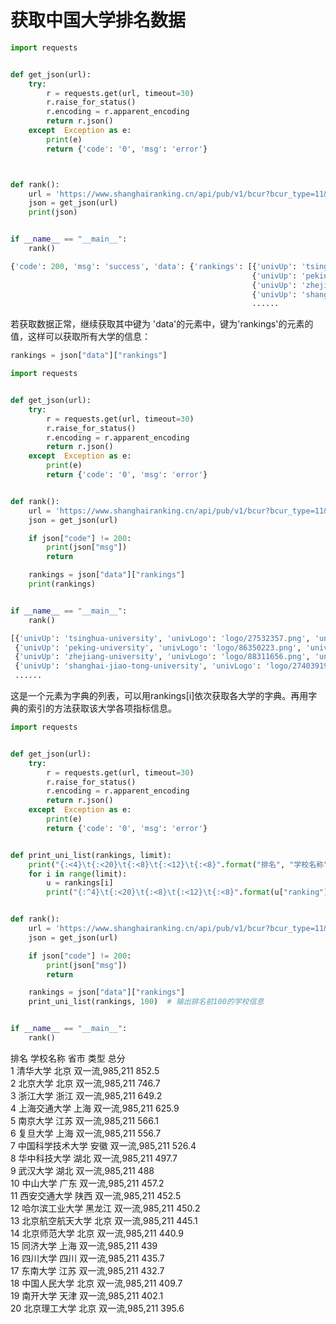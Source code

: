 # 获取中国大学排名数据


```python
import requests


def get_json(url):
    try:
        r = requests.get(url, timeout=30)
        r.raise_for_status()
        r.encoding = r.apparent_encoding
        return r.json()
    except  Exception as e:
        print(e)
        return {'code': '0', 'msg': 'error'}



def rank():
    url = 'https://www.shanghairanking.cn/api/pub/v1/bcur?bcur_type=11&year=2020'
    json = get_json(url)
    print(json)


if __name__ == "__main__":
    rank()

```


```python
{'code': 200, 'msg': 'success', 'data': {'rankings': [{'univUp': 'tsinghua-university', 'univLogo': 'logo/27532357.png', 'univNameCn': '清华大学', 'univNameEn': 'Tsinghua University', 'inbound': False, 'liked': False, 'univLikeCount': 817, 'univTags': ['双一流', '985', '211'], 'univNameRemark': '', 'univCategory': '综合', 'province': '北京', 'score': 852.5, 'ranking': '1', 'rankChange': 0, 'rankOverall': '1', 'indData': {'59': '38.2', '60': '72.4', '61': '39.6', '62': '48.4', '63': '256.8', '64': '69.1', '65': '40.6', '66': '76.5', '67': '131.0', '68': '79.9'}}, 
                                                      {'univUp': 'peking-university', 'univLogo': 'logo/86350223.png', 'univNameCn': '北京大学', 'univNameEn': 'Peking University', 'inbound': False, 'liked': False, 'univLikeCount': 726, 'univTags': ['双一流', '985', '211'], 'univNameRemark': '', 'univCategory': '综合', 'province': '北京', 'score': 746.7, 'ranking': '2', 'rankChange': 0, 'rankOverall': '2', 'indData': {'59': '36.1', '60': '73.1', '61': '24.6', '62': '49.2', '63': '237.6', '64': '71.0', '65': '16.2', '66': '71.9', '67': '105.8', '68': '61.2'}}, 
                                                      {'univUp': 'zhejiang-university', 'univLogo': 'logo/88311656.png', 'univNameCn': '浙江大学', 'univNameEn': 'Zhejiang University', 'inbound': True, 'liked': False, 'univLikeCount': 890, 'univTags': ['双一流', '985', '211'], 'univNameRemark': '', 'univCategory': '综合', 'province': '浙江', 'score': 649.2, 'ranking': '3', 'rankChange': 0, 'rankOverall': '3', 'indData': {'59': '33.9', '60': '65.3', '61': '20.1', '62': '48.3', '63': '215.3', '64': '68.6', '65': '23.9', '66': '49.1', '67': '81.7', '68': '43.0'}}, 
                                                      {'univUp': 'shanghai-jiao-tong-university', 'univLogo': 'logo/27403919.png', 'univNameCn': '上海交通大学', 'univNameEn': 'Shanghai Jiao Tong University', 'inbound': True, 'liked': False, 'univLikeCount': 601, 'univTags': ['双一流', '985', '211'], 'univNameRemark': '', 'univCategory': '综合', 'province': '上海', 'score': 625.9, 'ranking': '4', 'rankChange': 0, 'rankOverall': '4', 'indData': {'59': '35.4', '60': '53.6', '61': '22.1', '62': '43.8', '63': '192.8', '64': '81.2', '65': '18.1', '66': '45.8', '67': '93.0', '68': '40.1'}}
                                                      ......
```

若获取数据正常，继续获取其中键为 'data'的元素中，键为'rankings'的元素的值，这样可以获取所有大学的信息：


```python
rankings = json["data"]["rankings"]
```


```python
import requests


def get_json(url):
    try:
        r = requests.get(url, timeout=30)
        r.raise_for_status()
        r.encoding = r.apparent_encoding
        return r.json()
    except  Exception as e:
        print(e)
        return {'code': '0', 'msg': 'error'}


def rank():
    url = 'https://www.shanghairanking.cn/api/pub/v1/bcur?bcur_type=11&year=2020'
    json = get_json(url)

    if json["code"] != 200:
        print(json["msg"])
        return

    rankings = json["data"]["rankings"]
    print(rankings)


if __name__ == "__main__":
    rank()

```


```python
[{'univUp': 'tsinghua-university', 'univLogo': 'logo/27532357.png', 'univNameCn': '清华大学', 'univNameEn': 'Tsinghua University', 'inbound': False, 'liked': False, 'univLikeCount': 817, 'univTags': ['双一流', '985', '211'], 'univNameRemark': '', 'univCategory': '综合', 'province': '北京', 'score': 852.5, 'ranking': '1', 'rankChange': 0, 'rankOverall': '1', 'indData': {'59': '38.2', '60': '72.4', '61': '39.6', '62': '48.4', '63': '256.8', '64': '69.1', '65': '40.6', '66': '76.5', '67': '131.0', '68': '79.9'}}, 
 {'univUp': 'peking-university', 'univLogo': 'logo/86350223.png', 'univNameCn': '北京大学', 'univNameEn': 'Peking University', 'inbound': False, 'liked': False, 'univLikeCount': 726, 'univTags': ['双一流', '985', '211'], 'univNameRemark': '', 'univCategory': '综合', 'province': '北京', 'score': 746.7, 'ranking': '2', 'rankChange': 0, 'rankOverall': '2', 'indData': {'59': '36.1', '60': '73.1', '61': '24.6', '62': '49.2', '63': '237.6', '64': '71.0', '65': '16.2', '66': '71.9', '67': '105.8', '68': '61.2'}}, 
 {'univUp': 'zhejiang-university', 'univLogo': 'logo/88311656.png', 'univNameCn': '浙江大学', 'univNameEn': 'Zhejiang University', 'inbound': True, 'liked': False, 'univLikeCount': 890, 'univTags': ['双一流', '985', '211'], 'univNameRemark': '', 'univCategory': '综合', 'province': '浙江', 'score': 649.2, 'ranking': '3', 'rankChange': 0, 'rankOverall': '3', 'indData': {'59': '33.9', '60': '65.3', '61': '20.1', '62': '48.3', '63': '215.3', '64': '68.6', '65': '23.9', '66': '49.1', '67': '81.7', '68': '43.0'}}, 
 {'univUp': 'shanghai-jiao-tong-university', 'univLogo': 'logo/27403919.png', 'univNameCn': '上海交通大学', 'univNameEn': 'Shanghai Jiao Tong University', 'inbound': True, 'liked': False, 'univLikeCount': 601, 'univTags': ['双一流', '985', '211'], 'univNameRemark': '', 'univCategory': '综合', 'province': '上海', 'score': 625.9, 'ranking': '4', 'rankChange': 0, 'rankOverall': '4', 'indData': {'59': '35.4', '60': '53.6', '61': '22.1', '62': '43.8', '63': '192.8', '64': '81.2', '65': '18.1', '66': '45.8', '67': '93.0', '68': '40.1'}}, 
 ......
```

这是一个元素为字典的列表，可以用rankings[i]依次获取各大学的字典。再用字典的索引的方法获取该大学各项指标信息。


```python
import requests


def get_json(url):
    try:
        r = requests.get(url, timeout=30)
        r.raise_for_status()
        r.encoding = r.apparent_encoding
        return r.json()
    except  Exception as e:
        print(e)
        return {'code': '0', 'msg': 'error'}


def print_uni_list(rankings, limit):
    print("{:<4}\t{:<20}\t{:<8}\t{:<12}\t{:<8}".format("排名", "学校名称", "省市","类型", "总分"))
    for i in range(limit):
        u = rankings[i]
        print("{:^4}\t{:<20}\t{:<8}\t{:<12}\t{:<8}".format(u["ranking"], u["univNameCn"].strip(), u["province"],','.join(u["univTags"]), u["score"]))


def rank():
    url = 'https://www.shanghairanking.cn/api/pub/v1/bcur?bcur_type=11&year=2020'
    json = get_json(url)

    if json["code"] != 200:
        print(json["msg"])
        return

    rankings = json["data"]["rankings"]
    print_uni_list(rankings, 100)  # 输出排名前100的学校信息


if __name__ == "__main__":
    rank()

```
排名  	学校名称                	省市      	类型          	总分      
 1  	清华大学                	北京      	双一流,985,211 	852.5   
 2  	北京大学                	北京      	双一流,985,211 	746.7   
 3  	浙江大学                	浙江      	双一流,985,211 	649.2   
 4  	上海交通大学              	上海      	双一流,985,211 	625.9   
 5  	南京大学                	江苏      	双一流,985,211 	566.1   
 6  	复旦大学                	上海      	双一流,985,211 	556.7   
 7  	中国科学技术大学            	安徽      	双一流,985,211 	526.4   
 8  	华中科技大学              	湖北      	双一流,985,211 	497.7   
 9  	武汉大学                	湖北      	双一流,985,211 	488     
 10 	中山大学                	广东      	双一流,985,211 	457.2   
 11 	西安交通大学              	陕西      	双一流,985,211 	452.5   
 12 	哈尔滨工业大学             	黑龙江     	双一流,985,211 	450.2   
 13 	北京航空航天大学            	北京      	双一流,985,211 	445.1   
 14 	北京师范大学              	北京      	双一流,985,211 	440.9   
 15 	同济大学                	上海      	双一流,985,211 	439     
 16 	四川大学                	四川      	双一流,985,211 	435.7   
 17 	东南大学                	江苏      	双一流,985,211 	432.7   
 18 	中国人民大学              	北京      	双一流,985,211 	409.7   
 19 	南开大学                	天津      	双一流,985,211 	402.1   
 20 	北京理工大学              	北京      	双一流,985,211 	395.6